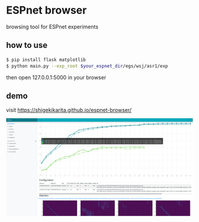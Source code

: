 # ESPnet browser

browsing tool for ESPnet experiments

## how to use

```bash
$ pip install flask matplotlib
$ python main.py --exp_root $your_espnet_dir/egs/wsj/asr1/exp
```

then open 127.0.0.1:5000 in your browser

## demo

visit https://shigekikarita.github.io/espnet-browser/

![demo](docs/espnet-browser.png)
